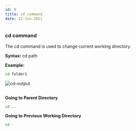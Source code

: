 ```yaml
---
id: 8
title: cd command
date: 12-Jun-2021
---
```


### cd command

The cd command is used to change current working directory.

<p class="lc-paragraph">
<strong>Syntax:&nbsp;</strong>cd path
</p>

<p class="lc-paragraph">
<strong>Example:</strong>
</p>

```bash
cd folder1
```

<img class='lc-img' src='https://user-images.githubusercontent.com/43666833/173221187-fadbf254-85f2-42b8-a677-e37576858bdd.gif' alt='cd-output'>

<div style="height:16px"></div>

**Going to Parent Directory**

```bash
cd ..
```

**Going to Previous Working Directory**

```bash
cd -
```
